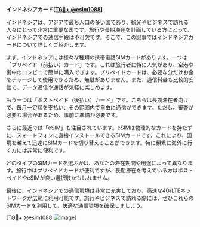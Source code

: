 **インドネシアカード[[TG💪+ @esim1088](https://t.me/s/esim1088)]**

インドネシアは、アジアで最も人口の多い国であり、観光やビジネスで訪れる人々にとって非常に重要な国です。旅行や長期滞在を計画している方にとって、インドネシアでの通信手段は不可欠です。そこで、この記事ではインドネシアカードについて詳しくご紹介します。

まず、インドネシアには様々な種類の携帯電話SIMカードがあります。一つは「プリペイド（前払い）カード」です。これは旅行者に特に人気があり、空港や街中のコンビニで簡単に購入できます。プリペイドカードは、必要な分だけお金をチャージして使用できるため、無駄がありません。また、通信料金も比較的安価で、データ通信や通話が気軽に楽しめます。

もう一つは「ポストペイド（後払い）カード」です。こちらは長期滞在者向けで、毎月一定額を支払い、その範囲内で自由に通信ができます。ただし、審査が必要な場合があるため、事前に準備が必要です。

さらに最近では「eSIM」も注目されています。eSIMは物理的なカードを持たずに、スマートフォンに直接インストールできるSIMカードです。これにより、国境を越えて迅速にSIMカードを切り替えることができます。特に頻繁に海外に行く方には非常に便利です。

どのタイプのSIMカードを選ぶかは、あなたの滞在期間や用途によって異なります。旅行中はプリペイドカードが便利ですが、長期滞在を考えている方はポストペイドやeSIMが良い選択肢かもしれません。

最後に、インドネシアでの通信環境は非常に充実しており、高速な4G/LTEネットワークが広範に利用可能です。旅行やビジネスで訪れる際には、ぜひこれらのSIMカードを利用して、快適な通信環境を確保しましょう。

[[TG💪+ @esim1088](https://t.me/s/esim1088) ![Image](https://i.postimg.cc/Y0z9fWf4/image.png)]
